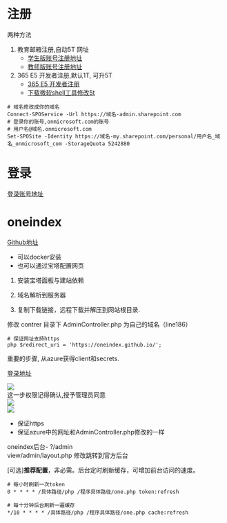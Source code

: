 # 注册

两种方法  
1. 教育邮箱注册,自动5T  网址
    - [学生版账号注册地址](https://signup.microsoft.com/signup?sku=student)
    - [教师版账号注册地址](https://signup.microsoft.com/signup?sku=faculty)
2. 365 E5 开发者注册,默认1T, 可升5T
    - [365 E5 开发者注册](https://developer.microsoft.com/zh-cn/office)  
    - [下载微软shell工具修改5t](https://www.microsoft.com/zh-CN/download/details.aspx?id=35588)  
```
# 域名修改成你的域名
Connect-SPOService -Url https://域名-admin.sharepoint.com
# 登录你的账号,onmicrosoft.com的账号
# 用户名@域名.onmicrosoft.com
Set-SPOSite -Identity https://域名-my.sharepoint.com/personal/用户名_域名_onmicrosoft_com -StorageQuota 5242880
```
# 登录
[登录账号地址](https://login.microsoftonline.com)

# oneindex
[Github地址](https://github.com/donwa/oneindex)  
- 可以docker安装
- 也可以通过宝塔配置网页

1. 安装宝塔面板与建站依赖

2. 域名解析到服务器

3. 复制下载链接，远程下载并解压到网站根目录.

修改 contrer 目录下 AdminController.php 为自己的域名（line186）  
```
# 保证网址支持https
php $redirect_uri = 'https://oneindex.github.io/';  
```

重要的步骤, 从azure获得client和secrets.  
  
[登录地址](https://portal.azure.com/)

![](https://raw.githubusercontent.com/LinCheungS/PicGo_Image_Storage/master/2020/20200422062151.jpg)  
这一步权限记得确认,授予管理员同意  
![](https://raw.githubusercontent.com/LinCheungS/PicGo_Image_Storage/master/2020/20200422062225.jpg)  
![](https://raw.githubusercontent.com/LinCheungS/PicGo_Image_Storage/master/2020/20200422062549.jpg)
- 保证https
- 保证azure中的网址和AdminController.php修改的一样

oneindex后台- ?/admin  
view/admin/layout.php 修改跳转到官方后台  

[可选]**推荐配置**，非必需。后台定时刷新缓存，可增加前台访问的速度。  
```
# 每小时刷新一次token
0 * * * * /具体路径/php /程序具体路径/one.php token:refresh

# 每十分钟后台刷新一遍缓存
*/10 * * * * /具体路径/php /程序具体路径/one.php cache:refresh
```